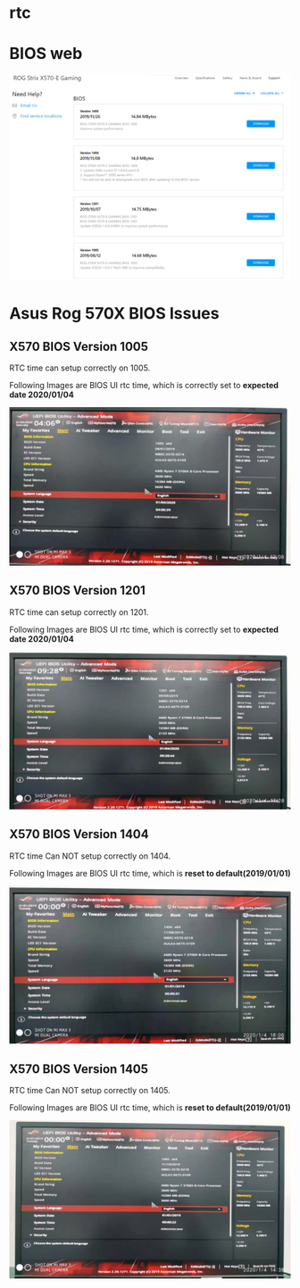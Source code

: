 # rtc
# BIOS web

![BIOS](https://github.com/fjkbo/rtc/blob/master/ASUS_ROG_Strix_X570_BIOS_Changelog.jpg?raw=true)

# Asus Rog 570X BIOS Issues

## X570 BIOS Version 1005
RTC time can setup correctly on 1005.

Following Images are BIOS UI rtc time, which is correctly set to **expected date 2020/01/04**

![1404](https://github.com/fjkbo/rtc/blob/master/1005.jpg?raw=true)

## X570 BIOS Version 1201
RTC time can setup correctly on 1201.

Following Images are BIOS UI rtc time, which is correctly set to **expected date 2020/01/04**

![1404](https://github.com/fjkbo/rtc/blob/master/1201.jpg?raw=true)

## X570 BIOS Version 1404
RTC time Can NOT setup correctly on 1404.

Following Images are BIOS UI rtc time, which is **reset to default(2019/01/01)**

![1404](https://github.com/fjkbo/rtc/blob/master/1404.jpg?raw=true)

## X570 BIOS Version 1405
RTC time Can NOT setup correctly on 1405.

Following Images are BIOS UI rtc time, which is **reset to default(2019/01/01)**

![1404](https://github.com/fjkbo/rtc/blob/master/1405.jpg?raw=true)
